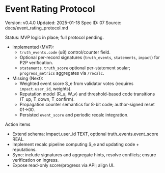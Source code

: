 # Event Rating Protocol
Version: v0.4.0
Updated: 2025-01-18
Spec ID: 07
Source: docs/event_rating_protocol.md

Status: MVP logic in place; full protocol pending.
- Implemented (MVP):
  - `truth_events.code` (u8) control/counter field.
  - Optional per-record signatures (`truth_events`, `statements`, `impact`) for P2P verification.
  - `statements.truth_score` optional per-statement scalar; `progress_metrics` aggregates via `/recalc`.
- Missing (Next):
  - Weighted event score S_e from validator votes (requires `impact.user_id`, weights).
  - Reputation model (R_u, W_v) and threshold-based code transitions (T_up, T_down, T_confirm).
  - Propagation counter semantics for 8-bit code; author-signed reset 01→00.
  - Persisted `event_score` and periodic recalc integration.

Action items
- Extend schema: impact.user_id TEXT, optional truth_events.event_score REAL.
- Implement recalc pipeline computing S_e and updating code + reputations.
- Sync: include signatures and aggregate hints, resolve conflicts; ensure verification on ingress.
 - Expose read-only score/progress via API; align UI.
